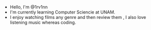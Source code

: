 - Hello, I'm @1rv1nn
- I'm currently learning Computer Sciencie at UNAM.
- I enjoy watching films any genre and then review them , I also love listening music whereas coding.


